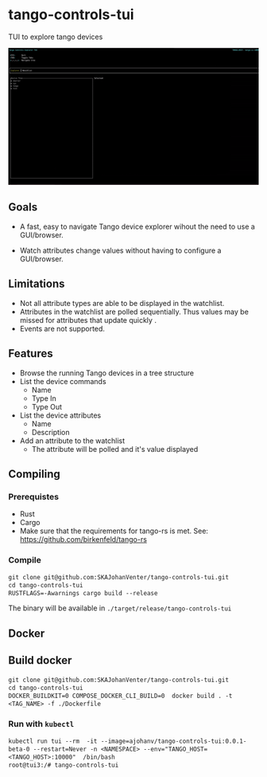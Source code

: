# tango-controls-tui

TUI to explore tango devices

![Features](docs/img/controls.gif)

## Goals

- A fast, easy to navigate Tango device explorer wihout the need to use a GUI/browser.

- Watch attributes change values without having to configure a GUI/browser.

## Limitations

- Not all attribute types are able to be displayed in the watchlist.
- Attributes in the watchlist are polled sequentially. Thus values may be missed for attributes that update quickly .
- Events are not supported.

## Features

- Browse the running Tango devices in a tree structure
- List the device commands
    - Name
    - Type In
    - Type Out
- List the device attributes
    - Name
    - Description
- Add an attribute to the watchlist
    - The attribute will be polled and it's value displayed

## Compiling

### Prerequistes

- Rust
- Cargo
- Make sure that the requirements for tango-rs is met. See: https://github.com/birkenfeld/tango-rs

### Compile

```
git clone git@github.com:SKAJohanVenter/tango-controls-tui.git
cd tango-controls-tui
RUSTFLAGS=-Awarnings cargo build --release
```

The binary will be available in `./target/release/tango-controls-tui`

## Docker

## Build docker

```
git clone git@github.com:SKAJohanVenter/tango-controls-tui.git
cd tango-controls-tui
DOCKER_BUILDKIT=0 COMPOSE_DOCKER_CLI_BUILD=0  docker build . -t <TAG_NAME> -f ./Dockerfile
```

### Run with `kubectl`

```
kubectl run tui --rm  -it --image=ajohanv/tango-controls-tui:0.0.1-beta-0 --restart=Never -n <NAMESPACE> --env="TANGO_HOST=<TANGO_HOST>:10000"  /bin/bash
root@tui3:/# tango-controls-tui
```
